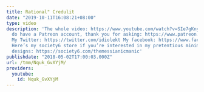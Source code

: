 ```yaml
---
title: Rational" Credulit
date: "2019-10-11T16:08:21+08:00"
type: video
description: 'The whole video: https://www.youtube.com/watch?v=SIe7gKnyBIE Yes, I
  do have a Patreon account, thank you for asking: https://www.patreon.com/themessianicmanic
  My Twitter: https://twitter.com/idiolekt My facebook: https://www.facebook.com/themessianicmanic/
  Here’s my society6 store if you’re interested in my pretentious minimalist poster
  designs: https://society6.com/themessianicmanic'
publishdate: "2018-05-02T17:00:03.000Z"
url: /tmm/Nquk_GvXYjM/
providers:
  youtube:
    id: Nquk_GvXYjM
---
```

